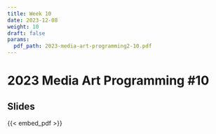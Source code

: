 ```yaml
---
title: Week 10
date: 2023-12-08
weight: 10
draft: false
params:
  pdf_path: 2023-media-art-programming2-10.pdf
---
```


# 2023 Media Art Programming #10

## Slides

{{< embed_pdf >}}

